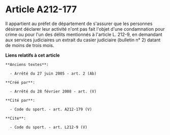 # Article A212-177

Il appartient au préfet de département de s'assurer que les personnes désirant déclarer leur activité n'ont pas fait l'objet
d'une condamnation pour crime ou pour l'un des délits mentionnés à l'article L. 212-9, en demandant aux services judiciaires
un extrait du casier judiciaire (bulletin n° 2) datant de moins de trois mois.

**Liens relatifs à cet article**

	**Anciens textes**:

	  - Arrêté du 27 juin 2005 - art. 2 (Ab)

	**Créé par**:

	  - Arrêté du 28 février 2008 - art. (V)

	**Cité par**:

	  - Code du sport. - art. A212-179 (V)

	**Cite**:

	  - Code du sport. - art. L212-9 (V)
